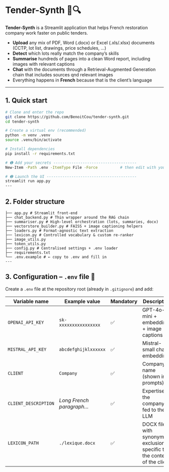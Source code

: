 # Tender-Synth 📄🔍

**Tender-Synth** is a Streamlit
application that helps French restoration company 
work faster on public tenders.

- **Upload** any mix of PDF, Word (.docx) or Excel (.xls/.xlsx) documents  
  (CCTP, lot list, drawings, price schedules, …)
- **Detect** which lots really match the company’s skills  
- **Summarise** hundreds of pages into a clean Word report, including images with relevant captions
- **Chat** with the documents through a Retrieval-Augmented Generation
  chain that includes sources qnd relevant images
- Everything happens in **French** because that is the client’s language 
---

## 1. Quick start
```bash
# Clone and enter the repo
git clone https://github.com/BenoitCou/tender-synth.git
cd tender-synth

# Create a virtual env (recommended)
python -m venv .venv
source .venv/bin/activate

# Install dependencies
pip install -r requirements.txt

# ➊ Add your secrets -------------------------------------
New-Item -Path .env -ItemType File -Force          # then edit with your keys

# ➋ Launch the UI ----------------------------------------
streamlit run app.py
---
```

## 2. Folder structure
```
├── app.py # Streamlit front-end
├── chat_backend.py # Thin wrapper around the RAG chain
├── summariser.py # High-level orchestration (lots, summaries, docx)
├── vectorstore_builder.py # FAISS + image captioning helpers
├── loaders.py # Format-agnostic text extraction
├── lexicon.py # Controlled vocabulary & custom re-ranker
├── image_utils.py
├── token_utils.py
├── config.py # Centralised settings + .env loader
├── requirements.txt
└── .env.example # ← copy to .env and fill in
---
```

## 3. Configuration – `.env` file 🔑

Create a `.env` file at the repository root (already in `.gitignore`) and add:

| Variable name        | Example value                       | Mandatory | Description |
|----------------------|-------------------------------------|-----------|-------------|
| `OPENAI_API_KEY`     | `sk-xxxxxxxxxxxxxxxx`          | ✅ | GPT-4o-mini + embeddings + image captions |
| `MISTRAL_API_KEY`    | `abcdefghijklxxxxxx`          | ✅ | Mistral-small chat + embeddings |
| `CLIENT`             | `Company`                  | ✅ | Company name (shown in prompts) |
| `CLIENT_DESCRIPTION` | *Long French paragraph…*            | ✅ | Expertise of the company, fed to the LLM |
| `LEXICON_PATH`       | `./lexique.docx`                    | ✅ | DOCX file with synonyms & exclusions, specific to the context of the client |

